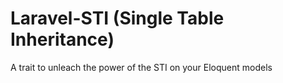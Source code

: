 Laravel-STI (Single Table Inheritance)
===========

A trait to unleach the power of the STI on your Eloquent models
